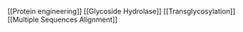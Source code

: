 [[Protein engineering]]
[[Glycoside Hydrolase]]
[[Transglycosylation]]
[[Multiple Sequences Alignment]]

